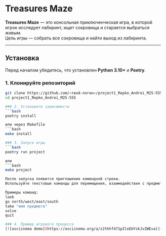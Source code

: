# Treasures Maze

**Treasures Maze** — это консольная приключенческая игра, в которой игрок исследует лабиринт, ищет сокровища и старается выбраться живым.  
Цель игры — собрать все сокровища и найти выход из лабиринта.

---

## Установка

Перед началом убедитесь, что установлен **Python 3.10+** и **Poetry**.

### 1. Клонируйте репозиторий
```bash
git clone https://github.com/<твой-логин>/project1_Repko_Andrei_M25-555.git
cd project1_Repko_Andrei_M25-555

### 2. Установите зависимости
```bash
poetry install

или через Makefile
```bash
make install

### 3. Запуск игры
```bash
poetry run project

или
```bash
make project

После запуска появится приглашение командной строки.
Используйте текстовые команды для перемещения, взаимодействия с предметами и победы.

Примеры команд:
look 
go north/west/east/south
take "имя предмета"
solve
quit

### 4. Пример игрового процесса
[![asciinema demo](https://asciinema.org/a/z2thhf471pIleEUYskJvZWEva)](https://asciinema.org/a/z2thhf471pIleEUYskJvZWEva)






